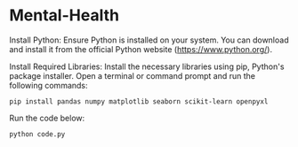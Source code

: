 # Mental-Health

Install Python: Ensure Python is installed on your system. You can download and install it from the official Python website (https://www.python.org/).

Install Required Libraries: Install the necessary libraries using pip, Python's package installer. Open a terminal or command prompt and run the following commands:

 ```pip install pandas numpy matplotlib seaborn scikit-learn openpyxl```

Run the code below:

  ```python code.py```
